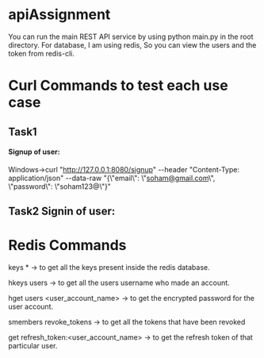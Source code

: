 # apiAssignment
You can run the main REST API service by using python main.py in the root directory.
For database, I am using redis, So you can view the users and the token from redis-cli.

# Curl Commands to test each use case
## Task1 
#### Signup of user:
Windows->curl "http://127.0.0.1:8080/signup" --header "Content-Type: application/json" --data-raw "{\\"email\\": \\"soham@gmail.com\\", \\"password\\": \\"soham123@\\"}"

## Task2 Signin of user:




# Redis Commands
keys * -> to get all the keys present inside the redis database.

hkeys users -> to get all the users username who made an account.

hget users <user_account_name> -> to get the encrypted password for the user account.

smembers revoke_tokens -> to get all the tokens that have been revoked

get refresh_token:<user_account_name> -> to get the refresh token of that particular user.
